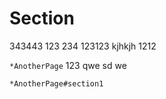 # Section

343443
123
234
123123
kjhkjh
1212

`*AnotherPage`
123
qwe
sd
we

`*AnotherPage#section1`

